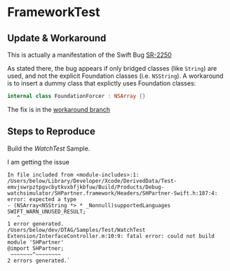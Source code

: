 # FrameworkTest

## Update & Workaround

This is actually a manifestation of the Swift Bug [SR-2250](https://bugs.swift.org/browse/SR-2250)

As stated there, the bug appears if only bridged classes (like `String`) are used, and not the explicit Foundation classes (i.e. `NSString`). A workaround is to insert a dummy class that explictly uses Foundation classes:

```Swift
internal class FoundationForcer : NSArray {}
```

The fix is in the [workaround branch](https://github.com/below/FrameworkTest/blob/be666e59bb9807086b14a3d54aadb5ca73599b9a/SHPartnerBase.swift#L11)

## Steps to Reproduce

Build the _WatchTest_ Sample.

I am getting the issue

```While building module 'SHPartner' imported from /Users/below/dev/DTAG/Samples/Test/WatchTest Extension/InterfaceController.m:10:
In file included from <module-includes>:1:
/Users/below/Library/Developer/Xcode/DerivedData/Test-emvjswrpztpgvcbytkvxbfjkbfuw/Build/Products/Debug-watchsimulator/SHPartner.framework/Headers/SHPartner-Swift.h:187:4: error: expected a type
- (NSArray<NSString *> * _Nonnull)supportedLanguages SWIFT_WARN_UNUSED_RESULT;
   ^
1 error generated.
/Users/below/dev/DTAG/Samples/Test/WatchTest Extension/InterfaceController.m:10:9: fatal error: could not build module 'SHPartner'
@import SHPartner;
 ~~~~~~~^~~~~~~~~
2 errors generated.`

